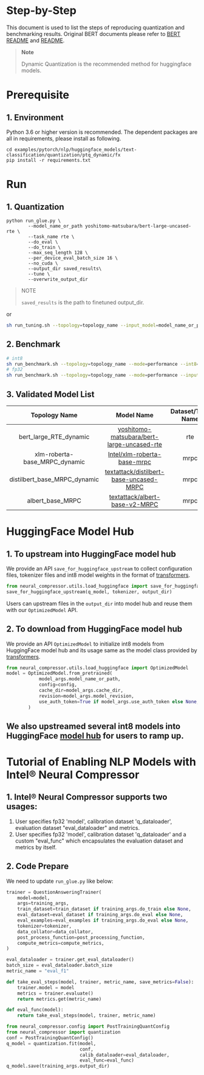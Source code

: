 Step-by-Step
============

This document is used to list the steps of reproducing quantization and benchmarking results.
Original BERT documents please refer to [BERT README](../../../../common/README.md) and [README](../../../../common/examples/text-classification/README.md).

> **Note**
>
> Dynamic Quantization is the recommended method for huggingface models. 

# Prerequisite
## 1. Environment
Python 3.6 or higher version is recommended.
The dependent packages are all in requirements, please install as following.
```shell
cd examples/pytorch/nlp/huggingface_models/text-classification/quantization/ptq_dynamic/fx
pip install -r requirements.txt
```

# Run
## 1. Quantization
```shell
python run_glue.py \
        --model_name_or_path yoshitomo-matsubara/bert-large-uncased-rte \
        --task_name rte \
        --do_eval \
        --do_train \
        --max_seq_length 128 \
        --per_device_eval_batch_size 16 \
        --no_cuda \
        --output_dir saved_results\
        --tune \
        --overwrite_output_dir
```
> NOTE
>
> `saved_results` is the path to finetuned output_dir.

or
```bash
sh run_tuning.sh --topology=topology_name --input_model=model_name_or_path
```
## 2. Benchmark
```bash
# int8
sh run_benchmark.sh --topology=topology_name --mode=performance --int8=true --input_model=saved_results
# fp32
sh run_benchmark.sh --topology=topology_name --mode=performance --input_model=model_name_or_path
```
## 3. Validated Model List
<table>
<thead>
  <tr>
    <th>Topology Name</th>
    <th>Model Name</th>
    <th>Dataset/Task Name</th>
  </tr>
</thead>
<tbody align="center">
  <tr>
    <td>bert_large_RTE_dynamic</td>
    <td><a href="https://huggingface.co/yoshitomo-matsubara/bert-large-uncased-rte">yoshitomo-matsubara/bert-large-uncased-rte</a></td>
    <td>rte</td>
  </tr>
  <tr>
    <td>xlm-roberta-base_MRPC_dynamic</td>
    <td><a href="https://huggingface.co/Intel/xlm-roberta-base-mrpc">Intel/xlm-roberta-base-mrpc</a></td>
    <td>mrpc</td>
  </tr>
  <tr>
    <td>distilbert_base_MRPC_dynamic</td>
    <td><a href="https://huggingface.co/textattack/distilbert-base-uncased-MRPC">textattack/distilbert-base-uncased-MRPC</a></td>
    <td>mrpc</td>
  </tr>
  <tr>
    <td>albert_base_MRPC</td>
    <td><a href="https://huggingface.co/textattack/albert-base-v2-MRPC">textattack/albert-base-v2-MRPC</a></td>
    <td>mrpc</td>
  </tr>
</tbody>
</table>

# HuggingFace Model Hub
## 1. To upstream into HuggingFace model hub
We provide an API `save_for_huggingface_upstream` to collect configuration files, tokenizer files and int8 model weights in the format of [transformers](https://github.com/huggingface/transformers). 
```py
from neural_compressor.utils.load_huggingface import save_for_huggingface_upstream
save_for_huggingface_upstream(q_model, tokenizer, output_dir)
```
Users can upstream files in the `output_dir` into model hub and reuse them with our `OptimizedModel` API.

## 2. To download from HuggingFace model hub
We provide an API `OptimizedModel` to initialize int8 models from HuggingFace model hub and its usage same as the model class provided by [transformers](https://github.com/huggingface/transformers).
```python
from neural_compressor.utils.load_huggingface import OptimizedModel
model = OptimizedModel.from_pretrained(
            model_args.model_name_or_path,
            config=config,
            cache_dir=model_args.cache_dir,
            revision=model_args.model_revision,
            use_auth_token=True if model_args.use_auth_token else None,
        )
```
We also upstreamed several int8 models into HuggingFace [model hub](https://huggingface.co/models?other=Intel%C2%AE%20Neural%20Compressor) for users to ramp up.
----

# Tutorial of Enabling NLP Models with Intel® Neural Compressor
## 1. Intel® Neural Compressor supports two usages:
1. User specifies fp32 'model', calibration dataset 'q_dataloader', evaluation dataset "eval_dataloader" and metrics.
2. User specifies fp32 'model', calibration dataset 'q_dataloader' and a custom "eval_func" which encapsulates the evaluation dataset and metrics by itself.
## 2. Code Prepare

We need to update `run_glue.py` like below:

```python
trainer = QuestionAnsweringTrainer(
    model=model,
    args=training_args,
    train_dataset=train_dataset if training_args.do_train else None,
    eval_dataset=eval_dataset if training_args.do_eval else None,
    eval_examples=eval_examples if training_args.do_eval else None,
    tokenizer=tokenizer,
    data_collator=data_collator,
    post_process_function=post_processing_function,
    compute_metrics=compute_metrics,
)

eval_dataloader = trainer.get_eval_dataloader()
batch_size = eval_dataloader.batch_size
metric_name = "eval_f1"

def take_eval_steps(model, trainer, metric_name, save_metrics=False):
    trainer.model = model
    metrics = trainer.evaluate()
    return metrics.get(metric_name)

def eval_func(model):
    return take_eval_steps(model, trainer, metric_name)

from neural_compressor.config import PostTrainingQuantConfig
from neural_compressor import quantization
conf = PostTrainingQuantConfig()
q_model = quantization.fit(model,
                           conf,
                           calib_dataloader=eval_dataloader,
                           eval_func=eval_func)
q_model.save(training_args.output_dir)
```
